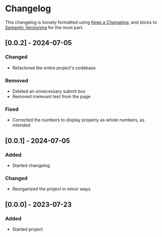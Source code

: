 # Changelog

This changelog is loosely formatted using [Keep a Changelog](https://keepachangelog.com/en/1.1.0/),
and sticks to [Semantic Versioning](https://semver.org/spec/v2.0.0.html) for the most part.

## [0.0.2] - 2024-07-05

### Changed

- Refactored the entire project's codebase

### Removed

- Deleted an unnecessary submit box
- Removed irrelevant text from the page

### Fixed

- Corrected the numbers to display properly as whole numbers, as intended

## [0.0.1] - 2024-07-05

### Added

- Started changelog

### Changed

- Reorganized the project in minor ways

## [0.0.0] - 2023-07-23

### Added

- Started project